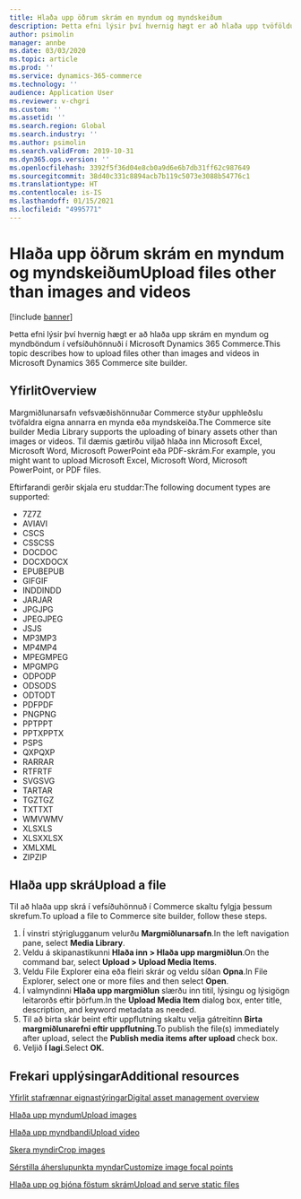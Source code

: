 ```yaml
---
title: Hlaða upp öðrum skrám en myndum og myndskeiðum
description: Þetta efni lýsir því hvernig hægt er að hlaða upp tvöföldum skrám en myndum og myndböndum í vefsíðuhönnuði í Microsoft Dynamics 365 Commerce.
author: psimolin
manager: annbe
ms.date: 03/03/2020
ms.topic: article
ms.prod: ''
ms.service: dynamics-365-commerce
ms.technology: ''
audience: Application User
ms.reviewer: v-chgri
ms.custom: ''
ms.assetid: ''
ms.search.region: Global
ms.search.industry: ''
ms.author: psimolin
ms.search.validFrom: 2019-10-31
ms.dyn365.ops.version: ''
ms.openlocfilehash: 3392f5f36d04e8cb0a9d6e6b7db31ff62c987649
ms.sourcegitcommit: 38d40c331c8894acb7b119c5073e3088b54776c1
ms.translationtype: HT
ms.contentlocale: is-IS
ms.lasthandoff: 01/15/2021
ms.locfileid: "4995771"
---
```

# <a name="upload-files-other-than-images-and-videos"></a><span data-ttu-id="ad99f-103">Hlaða upp öðrum skrám en myndum og myndskeiðum</span><span class="sxs-lookup"><span data-stu-id="ad99f-103">Upload files other than images and videos</span></span>

[!include [banner](includes/banner.md)]

<span data-ttu-id="ad99f-104">Þetta efni lýsir því hvernig hægt er að hlaða upp skrám en myndum og myndböndum í vefsíðuhönnuði í Microsoft Dynamics 365 Commerce.</span><span class="sxs-lookup"><span data-stu-id="ad99f-104">This topic describes how to upload files other than images and videos in Microsoft Dynamics 365 Commerce site builder.</span></span>

## <a name="overview"></a><span data-ttu-id="ad99f-105">Yfirlit</span><span class="sxs-lookup"><span data-stu-id="ad99f-105">Overview</span></span>

<span data-ttu-id="ad99f-106">Margmiðlunarsafn vefsvæðishönnuðar Commerce styður upphleðslu tvöfaldra eigna annarra en mynda eða myndskeiða.</span><span class="sxs-lookup"><span data-stu-id="ad99f-106">The Commerce site builder Media Library supports the uploading of binary assets other than images or videos.</span></span> <span data-ttu-id="ad99f-107">Til dæmis gætirðu viljað hlaða inn Microsoft Excel, Microsoft Word, Microsoft PowerPoint eða PDF-skrám.</span><span class="sxs-lookup"><span data-stu-id="ad99f-107">For example, you might want to upload Microsoft Excel, Microsoft Word, Microsoft PowerPoint, or PDF files.</span></span>

<span data-ttu-id="ad99f-108">Eftirfarandi gerðir skjala eru studdar:</span><span class="sxs-lookup"><span data-stu-id="ad99f-108">The following document types are supported:</span></span>
- <span data-ttu-id="ad99f-109">7Z</span><span class="sxs-lookup"><span data-stu-id="ad99f-109">7Z</span></span>
- <span data-ttu-id="ad99f-110">AVI</span><span class="sxs-lookup"><span data-stu-id="ad99f-110">AVI</span></span>
- <span data-ttu-id="ad99f-111">CS</span><span class="sxs-lookup"><span data-stu-id="ad99f-111">CS</span></span>
- <span data-ttu-id="ad99f-112">CSS</span><span class="sxs-lookup"><span data-stu-id="ad99f-112">CSS</span></span>
- <span data-ttu-id="ad99f-113">DOC</span><span class="sxs-lookup"><span data-stu-id="ad99f-113">DOC</span></span>
- <span data-ttu-id="ad99f-114">DOCX</span><span class="sxs-lookup"><span data-stu-id="ad99f-114">DOCX</span></span>
- <span data-ttu-id="ad99f-115">EPUB</span><span class="sxs-lookup"><span data-stu-id="ad99f-115">EPUB</span></span>
- <span data-ttu-id="ad99f-116">GIF</span><span class="sxs-lookup"><span data-stu-id="ad99f-116">GIF</span></span>
- <span data-ttu-id="ad99f-117">INDD</span><span class="sxs-lookup"><span data-stu-id="ad99f-117">INDD</span></span>
- <span data-ttu-id="ad99f-118">JAR</span><span class="sxs-lookup"><span data-stu-id="ad99f-118">JAR</span></span>
- <span data-ttu-id="ad99f-119">JPG</span><span class="sxs-lookup"><span data-stu-id="ad99f-119">JPG</span></span>
- <span data-ttu-id="ad99f-120">JPEG</span><span class="sxs-lookup"><span data-stu-id="ad99f-120">JPEG</span></span>
- <span data-ttu-id="ad99f-121">JS</span><span class="sxs-lookup"><span data-stu-id="ad99f-121">JS</span></span>
- <span data-ttu-id="ad99f-122">MP3</span><span class="sxs-lookup"><span data-stu-id="ad99f-122">MP3</span></span>
- <span data-ttu-id="ad99f-123">MP4</span><span class="sxs-lookup"><span data-stu-id="ad99f-123">MP4</span></span>
- <span data-ttu-id="ad99f-124">MPEG</span><span class="sxs-lookup"><span data-stu-id="ad99f-124">MPEG</span></span>
- <span data-ttu-id="ad99f-125">MPG</span><span class="sxs-lookup"><span data-stu-id="ad99f-125">MPG</span></span>
- <span data-ttu-id="ad99f-126">ODP</span><span class="sxs-lookup"><span data-stu-id="ad99f-126">ODP</span></span>
- <span data-ttu-id="ad99f-127">ODS</span><span class="sxs-lookup"><span data-stu-id="ad99f-127">ODS</span></span>
- <span data-ttu-id="ad99f-128">ODT</span><span class="sxs-lookup"><span data-stu-id="ad99f-128">ODT</span></span>
- <span data-ttu-id="ad99f-129">PDF</span><span class="sxs-lookup"><span data-stu-id="ad99f-129">PDF</span></span>
- <span data-ttu-id="ad99f-130">PNG</span><span class="sxs-lookup"><span data-stu-id="ad99f-130">PNG</span></span>
- <span data-ttu-id="ad99f-131">PPT</span><span class="sxs-lookup"><span data-stu-id="ad99f-131">PPT</span></span>
- <span data-ttu-id="ad99f-132">PPTX</span><span class="sxs-lookup"><span data-stu-id="ad99f-132">PPTX</span></span>
- <span data-ttu-id="ad99f-133">PS</span><span class="sxs-lookup"><span data-stu-id="ad99f-133">PS</span></span>
- <span data-ttu-id="ad99f-134">QXP</span><span class="sxs-lookup"><span data-stu-id="ad99f-134">QXP</span></span>
- <span data-ttu-id="ad99f-135">RAR</span><span class="sxs-lookup"><span data-stu-id="ad99f-135">RAR</span></span>
- <span data-ttu-id="ad99f-136">RTF</span><span class="sxs-lookup"><span data-stu-id="ad99f-136">RTF</span></span>
- <span data-ttu-id="ad99f-137">SVG</span><span class="sxs-lookup"><span data-stu-id="ad99f-137">SVG</span></span>
- <span data-ttu-id="ad99f-138">TAR</span><span class="sxs-lookup"><span data-stu-id="ad99f-138">TAR</span></span>
- <span data-ttu-id="ad99f-139">TGZ</span><span class="sxs-lookup"><span data-stu-id="ad99f-139">TGZ</span></span>
- <span data-ttu-id="ad99f-140">TXT</span><span class="sxs-lookup"><span data-stu-id="ad99f-140">TXT</span></span>
- <span data-ttu-id="ad99f-141">WMV</span><span class="sxs-lookup"><span data-stu-id="ad99f-141">WMV</span></span>
- <span data-ttu-id="ad99f-142">XLS</span><span class="sxs-lookup"><span data-stu-id="ad99f-142">XLS</span></span>
- <span data-ttu-id="ad99f-143">XLSX</span><span class="sxs-lookup"><span data-stu-id="ad99f-143">XLSX</span></span>
- <span data-ttu-id="ad99f-144">XML</span><span class="sxs-lookup"><span data-stu-id="ad99f-144">XML</span></span>
- <span data-ttu-id="ad99f-145">ZIP</span><span class="sxs-lookup"><span data-stu-id="ad99f-145">ZIP</span></span>

## <a name="upload-a-file"></a><span data-ttu-id="ad99f-146">Hlaða upp skrá</span><span class="sxs-lookup"><span data-stu-id="ad99f-146">Upload a file</span></span>

<span data-ttu-id="ad99f-147">Til að hlaða upp skrá í vefsíðuhönnuð í Commerce skaltu fylgja þessum skrefum.</span><span class="sxs-lookup"><span data-stu-id="ad99f-147">To upload a file to Commerce site builder, follow these steps.</span></span>

1. <span data-ttu-id="ad99f-148">Í vinstri stýriglugganum velurðu **Margmiðlunarsafn**.</span><span class="sxs-lookup"><span data-stu-id="ad99f-148">In the left navigation pane, select **Media Library**.</span></span>
1. <span data-ttu-id="ad99f-149">Veldu á skipanastikunni **Hlaða inn \> Hlaða upp margmiðlun**.</span><span class="sxs-lookup"><span data-stu-id="ad99f-149">On the command bar, select **Upload \> Upload Media Items**.</span></span>
1. <span data-ttu-id="ad99f-150">Veldu File Explorer eina eða fleiri skrár og veldu síðan **Opna**.</span><span class="sxs-lookup"><span data-stu-id="ad99f-150">In File Explorer, select one or more files and then select **Open**.</span></span>
1. <span data-ttu-id="ad99f-151">Í valmyndinni **Hlaða upp margmiðlun** slærðu inn titil, lýsingu og lýsigögn leitarorðs eftir þörfum.</span><span class="sxs-lookup"><span data-stu-id="ad99f-151">In the **Upload Media Item** dialog box, enter title, description, and keyword metadata as needed.</span></span>
1. <span data-ttu-id="ad99f-152">Til að birta skár beint eftir uppflutning skaltu velja gátreitinn **Birta margmiðlunarefni eftir uppflutning**.</span><span class="sxs-lookup"><span data-stu-id="ad99f-152">To publish the file(s) immediately after upload, select the **Publish media items after upload** check box.</span></span>
1. <span data-ttu-id="ad99f-153">Veljið **Í lagi**.</span><span class="sxs-lookup"><span data-stu-id="ad99f-153">Select **OK**.</span></span>

## <a name="additional-resources"></a><span data-ttu-id="ad99f-154">Frekari upplýsingar</span><span class="sxs-lookup"><span data-stu-id="ad99f-154">Additional resources</span></span>

[<span data-ttu-id="ad99f-155">Yfirlit stafrænnar eignastýringar</span><span class="sxs-lookup"><span data-stu-id="ad99f-155">Digital asset management overview</span></span>](dam-overview.md)

[<span data-ttu-id="ad99f-156">Hlaða upp myndum</span><span class="sxs-lookup"><span data-stu-id="ad99f-156">Upload images</span></span>](dam-upload-images.md)

[<span data-ttu-id="ad99f-157">Hlaða upp myndbandi</span><span class="sxs-lookup"><span data-stu-id="ad99f-157">Upload video</span></span>](dam-upload-video.md)

[<span data-ttu-id="ad99f-158">Skera myndir</span><span class="sxs-lookup"><span data-stu-id="ad99f-158">Crop images</span></span>](dam-crop-images.md)

[<span data-ttu-id="ad99f-159">Sérstilla áherslupunkta myndar</span><span class="sxs-lookup"><span data-stu-id="ad99f-159">Customize image focal points</span></span>](dam-custom-focal-point.md)

[<span data-ttu-id="ad99f-160">Hlaða upp og þjóna föstum skrám</span><span class="sxs-lookup"><span data-stu-id="ad99f-160">Upload and serve static files</span></span>](upload-serve-static-files.md)
